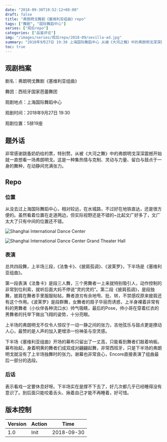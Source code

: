 ```yaml
---
date: "2018-09-30T19:52:12+08:00"
draft: false
title: "弗朗明戈舞剧《塞维利亚组曲》repo"
tags: ["舞剧", "国际舞蹈中心"]
series: ["观后repo"]
categories: ["品鉴评论"]
img: "/images/series/观后repo/2018-09/sevilla-ad.jpg"
summary: "2018年9月27日 19:30 上海国际舞蹈中心 从被《大河之舞》中的弗朗明戈深深震撼开始就一直想看一场弗朗明戈。这是一种集热情与克制、灵动与力量、留白与鼓点于一身的舞种，在动静间充满张力。吉他弦乐与鼓点更是撩动人心，最赞的是人声的加入更增添一份神圣与空灵感。"
toc: true
---
```


## 观剧档案

剧名：弗朗明戈舞剧《塞维利亚组曲》 

舞团：西班牙国家芭蕾舞团

观剧地点：上海国际舞蹈中心 

观剧时间：2018年9月27日 19:30 

观剧位置：5排19座 


## 题外话

非常感谢跳蚤奶奶给的票，特别赞。从被《大河之舞》中的弗朗明戈深深震撼开始就一直想看一场弗朗明戈。这是一种集热情与克制、灵动与力量、留白与鼓点于一身的舞种，在动静间充满张力。


## Repo

### 位置

从没去过上海国际舞蹈中心，相对较远，在水城路，不过好在地铁直达，还是很方便的。虽然看着位置在走道两边，但实际视野还是不错的~比起文广好多了，文广太大了只有中间的位置还不错。

![Shanghai International Dance Center](/images/series/观后repo/2018-09/dance-center.jpg)

![Shanghai International Dance Center Grand Theater Hall](/images/series/观后repo/2018-09/dance-center-hall.jpg)

### 表演

总共四段舞，上半场三段，《法鲁卡》、《披肩孤调》、《波莱罗》，下半场是《塞维利亚组曲》。

第一段表演《法鲁卡》是段三人舞，三个男舞者一上来就特别吸引人，动作控制的非常到位利索，就听后面大妈不停说“灵的灵的”。第二段《披肩孤调》，是段独舞，披肩在舞者手里服服帖帖，舞者游刃有余地甩、批、转，不禁感叹原来披肩还有这个作用。《波莱罗》是段群舞，女舞者的扇子华丽而诱惑，上半身裸着非常有料的男舞者（小伙伴各种流口水）帅气吸睛，最后的Pose，帅小哥在穿着红衣的男舞者的托举下做出飞翔的姿势，十分亮眼。

上半场的弗朗明戈不仅令人惊叹于一动一静之间的张力，吉他弦乐与鼓点更是撩动人心，最赞的是人声的加入更增添一份神圣与空灵感。

下半场《塞维利亚组曲》开场的幕布只留出了一丈高，只能看到舞者们敲着响板。幕布抬起，身着明黄的舞者们成双成对翩翩起舞，非常西班牙，只是下半场的弗朗明戈就没有了上半场独舞时的张力。谢幕也非常良心，Encore直接表演了组曲最后一部分的选段。

### 后话

表示看戏一定要休息好呀。下半场实在是撑不下去了，好几次都几乎已经睡得没有意识了。到后面只能咬着舌头、揪着自己才能不再睡着，好可惜。

## 版本控制

| Version | Action | Time       |
| ------- | ------ | ---------- |
| 1.0     | Init   | 2018-09-30 |
